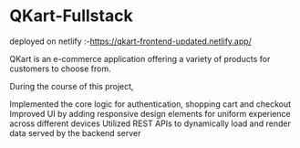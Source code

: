 # QKart-Fullstack

deployed on netlify :-https://qkart-frontend-updated.netlify.app/

QKart is an e-commerce application offering a variety of products for customers to choose from. 

During the course of this project,

Implemented the core logic for authentication, shopping cart and checkout
Improved UI by adding responsive design elements for uniform experience across different devices
Utilized REST APIs to dynamically load and render data served by the backend server
